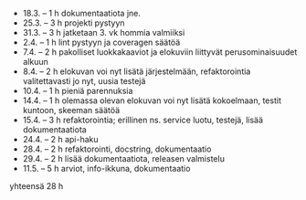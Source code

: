 * 18.3. – 1 h dokumentaatiota jne.
* 25.3. – 3 h projekti pystyyn
* 31.3. – 3 h jatketaan 3. vk hommia valmiiksi
* 2.4. – 1 h lint pystyyn ja coveragen säätöä
* 7.4. – 2 h pakolliset luokkakaaviot ja elokuviin liittyvät perusominaisuudet alkuun
* 8.4. – 2 h elokuvan voi nyt lisätä järjestelmään, refaktorointia valitettavasti jo nyt, uusia testejä
* 10.4. – 1 h pieniä parennuksia
* 14.4. – 1 h olemassa olevan elokuvan voi nyt lisätä kokoelmaan, testit kuntoon, skeeman säätöä
* 15.4. – 3 h refaktorointia; erillinen ns. service luotu, testejä, lisää dokumentaatiota
* 24.4. – 2 h api-haku
* 28.4. – 2 h refaktorointi, docstring, dokumentaatio
* 29.4. – 2 h lisää dokumentaatiota, releasen valmistelu
* 11.5. – 5 h arviot, info-ikkuna, dokumentaatio

yhteensä 28 h
